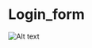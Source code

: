 # Login_form

![Alt text](https://drive.google.com/file/d/1TV5-oKMtJ6yZb6UnAbXo7vLSSX-hTetZ/view?usp=drive_link)
